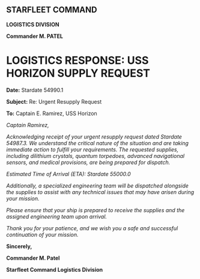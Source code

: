 ## STARFLEET COMMAND

**LOGISTICS DIVISION**

**Commander M. PATEL**

# LOGISTICS RESPONSE: USS HORIZON SUPPLY REQUEST

**Date:** Stardate 54990.1

**Subject:** Re: Urgent Resupply Request

**To:** Captain E. Ramirez, USS Horizon

*Captain Ramirez,*

*Acknowledging receipt of your urgent resupply request dated Stardate 54987.3. We understand the critical nature of the situation and are taking immediate action to fulfill your requirements. The requested supplies, including dilithium crystals, quantum torpedoes, advanced navigational sensors, and medical provisions, are being prepared for dispatch.*

*Estimated Time of Arrival (ETA): Stardate 55000.0*

*Additionally, a specialized engineering team will be dispatched alongside the supplies to assist with any technical issues that may have arisen during your mission.*

*Please ensure that your ship is prepared to receive the supplies and the assigned engineering team upon arrival.*

*Thank you for your patience, and we wish you a safe and successful continuation of your mission.*

**Sincerely,**

**Commander M. Patel**

**Starfleet Command Logistics Division**
